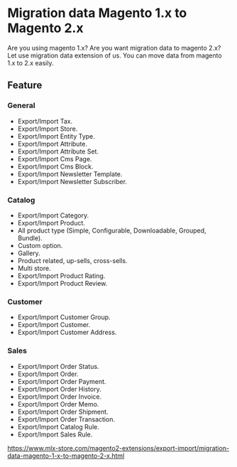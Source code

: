 # Migration data Magento 1.x to Magento 2.x

Are you using magento 1.x? Are you want migration data to magento 2.x? Let use migration data extension of us. You can move data from magento 1.x to 2.x easily.

## Feature
### General
- Export/Import Tax.
- Export/Import Store.
- Export/Import Entity Type.
- Export/Import Attribute.
- Export/Import Attribute Set.
- Export/Import Cms Page.
- Export/Import Cms Block.
- Export/Import Newsletter Template.
- Export/Import Newsletter Subscriber.

### Catalog
- Export/Import Category.
- Export/Import Product.
- All product type (Simple, Configurable, Downloadable, Grouped, Bundle).
- Custom option.
- Gallery.
- Product related, up-sells, cross-sells.
- Multi store.
- Export/Import Product Rating.
- Export/Import Product Review.

### Customer
- Export/Import Customer Group.
- Export/Import Customer.
- Export/Import Customer Address.

### Sales
- Export/Import Order Status.
- Export/Import Order.
- Export/Import Order Payment.
- Export/Import Order History.
- Export/Import Order Invoice.
- Export/Import Order Memo.
- Export/Import Order Shipment.
- Export/Import Order Transaction.
- Export/Import Catalog Rule.
- Export/Import Sales Rule.

https://www.mlx-store.com/magento2-extensions/export-import/migration-data-magento-1-x-to-magento-2-x.html
